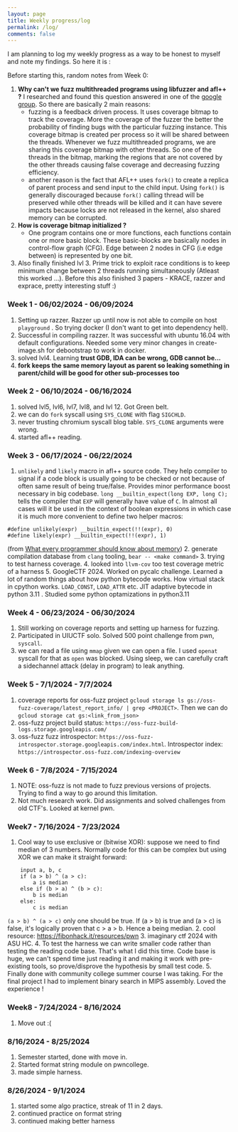 ```yaml
---
layout: page
title: Weekly progress/log
permalink: /log/
comments: false
---
```


I am planning to log my weekly progress as a way to be honest to myself and note my findings. So here it is :

Before starting this, random notes from Week 0:

1. **Why can't we fuzz multithreaded programs using libfuzzer and afl++ ?** I researched and found this question answered in one of the [google group](https://groups.google.com/g/afl-users/c/lzDYaClQIco). 
    So there are basically 2 main reasons: 
    - fuzzing is a feedback driven process. It uses coverage bitmap to track the coverage. More the coverage of the fuzzer the better the probability of finding bugs with the particular fuzzing instance. 
    This coverage bitmap is created per process so it will be shared between the threads. Whenever we fuzz multithreaded programs, we are sharing this coverage bitmap with other threads. So one of the
    threads in the bitmap, marking the regions that are not covered by the other threads causing false coverage and decreasing fuzzing efficiency.
    - another reason is the fact that AFL++ uses `fork()` to create a replica of parent process and send input to the child input. Using `fork()` is generally discouraged because `fork()`
    calling thread will be preserved while other threads will be killed and it can have severe impacts because locks are not released in the kernel, also shared memory can be corrupted.
2. **How is coverage bitmap initialized ?** 
    - One program contains one or more functions, each functions contain one or more basic block. These basic-blocks are basically nodes in control-flow graph (CFG). Edge between 2 nodes in CFG (i.e edge between)
    is represented by one bit.
3. Also finally finished lvl 3. Prime trick to exploit race conditions is to keep minimum change between 2 threads running simultaneously (Atleast this worked ...). Before this also finished 3 papers - KRACE, razzer and exprace,
    pretty interesting stuff :)

### Week 1 - 06/02/2024 - 06/09/2024

1. Setting up razzer. Razzer up until now is not able to compile on host `playground` . So trying docker (I don't want to get into dependency hell).
2. Successful in compiling razzer. It was successful with ubuntu 16.04 with default configurations. Needed some very minor changes in create-image.sh for debootstrap to work in docker.
3. solved lvl4. Learning **trust GDB, IDA can be wrong, GDB cannot be...**
4. **fork keeps the same memory layout as parent so leaking something in parent/child will be good for other sub-processes too** 

### Week 2 - 06/10/2024 - 06/16/2024
1. solved lvl5, lvl6, lvl7, lvl8, and lvl 12. Got Green belt.
2. we can do `fork` syscall using `SYS_CLONE` with flag `SIGCHLD`.
3. never trusting chromium syscall blog table. `SYS_CLONE` arguments were wrong.
5. started afl++ reading.

### Week 3 - 06/17/2024 - 06/22/2024
1. `unlikely` and `likely` macro in afl++ source code. They help compiler to signal if a code block is usually going to be checked or not because of often same result of being true/false. Provides minor performance boost necessary in big codebase.
`long __builtin_expect(long EXP, long C);` tells the compiler that `EXP` will generally have value of `C`. In almost all cases will it be used in the context of boolean expressions in which case it is much more convenient to define two helper macros:
```
#define unlikely(expr) __builtin_expect(!!(expr), 0)
#define likely(expr) __builtin_expect(!!(expr), 1)
```
(from [What every programmer should know about memory](https://www.akkadia.org/drepper/cpumemory.pdf))
2. generate compilation database from `clang` tooling, `bear -- <make command>`
3. trying to test harness coverage.
4. looked into `llvm-cov` too test coverage metric of a harness
5. GoogleCTF 2024. Worked on pycalc challenge. Learned a lot of random things about how python bytecode works. How virtual stack in cpython works. `LOAD_CONST`, `LOAD_ATTR` etc. JIT adaptive bytecode in python 3.11 . Studied some python optamizations in python3.11 

### Week 4 - 06/23/2024 - 06/30/2024
1. Still working on coverage reports and setting up harness for fuzzing.
2. Participated in UIUCTF solo. Solved 500 point challenge from pwn, `syscall`.
3. we can read a file using `mmap` given we can open a file. I used `openat` syscall for that as `open` was blocked. Using sleep, we can carefully craft a sidechannel attack (delay in program) to leak anything.

### Week 5 - 7/1/2024 - 7/7/2024

1. coverage reports for oss-fuzz project `gcloud storage ls gs://oss-fuzz-coverage/latest_report_info/ | grep <PROJECT>`. Then we can do `gcloud storage cat gs:<link_from_json>`
2. oss-fuzz project build status: `https://oss-fuzz-build-logs.storage.googleapis.com/`
3. oss-fuzz fuzz introspector: `https://oss-fuzz-introspector.storage.googleapis.com/index.html`. Introspector index: `https://introspector.oss-fuzz.com/indexing-overview`

### Week 6 - 7/8/2024 - 7/15/2024
1. NOTE: oss-fuzz is not made to fuzz previous versions of projects. Trying to find a way to go around this limitation.
2. Not much research work. Did assignments and solved challenges from old CTF's. Looked at kernel pwn.

### Week7 - 7/16/2024 - 7/23/2024
1. Cool way to use exclusive or (bitwise XOR):
suppose we need to find median of 3 numbers. Normally code for this can be complex but using XOR we can make it straight forward:
```
    input a, b, c
    if (a > b) ^ (a > c):
        a is median
    else if (b > a) ^ (b > c):
        b is median
    else:
        c is median
```

`(a > b) ^ (a > c)` only one should be true. If (a > b) is true and (a > c) is false, it's logically proven that c > a > b. Hence a being median.
2. cool resource:  https://fibonhack.it/resources/pwn
3. imaginary ctf 2024 with ASU HC.
4. To test the harness we can write smaller code rather than testing the reading code base. That's what I did this time. Code base is huge, we can't spend time just reading it and making it work with pre-existing tools, so prove/disprove the hypothesis by small test code.
5. Finally done with community college summer course I was taking. For the final project I had to implement binary search in MIPS assembly. Loved the experience !

### Week8 - 7/24/2024 - 8/16/2024

1. Move out :(

### 8/16/2024 - 8/25/2024

1. Semester started, done with move in.
2. Started format string module on pwncollege.
3. made simple harness.

### 8/26/2024 - 9/1/2024
1. started some algo practice, streak of 11 in 2 days.
2. continued practice on format string 
3. continued making better harness

